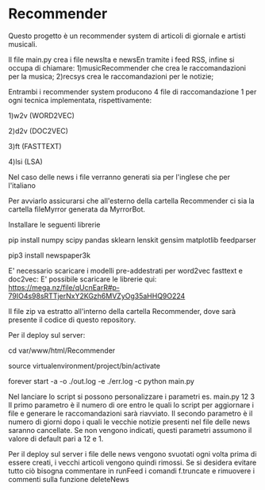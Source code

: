 # Recommender
Questo progetto è un recommender system di articoli di giornale e artisti musicali.

Il file main.py crea i file newsIta e newsEn tramite i feed RSS, infine si occupa di chiamare: 
1)musicRecommender che crea le raccomandazioni per la musica;
2)recsys crea le raccomandazioni per le notizie;

Entrambi i recommender system producono 4 file di raccomandazione 1 per ogni tecnica implementata, rispettivamente:

1)w2v (WORD2VEC)

2)d2v (DOC2VEC)

3)ft (FASTTEXT)

4)lsi (LSA)

Nel caso delle news i file verranno generati sia per l'inglese che per l'italiano

Per avviarlo assicurarsi che all'esterno della cartella Recommender ci sia la cartella fileMyrror generata da MyrrorBot.

Installare le seguenti librerie 

 pip install numpy scipy pandas sklearn lenskit gensim matplotlib feedparser 
 
 pip3 install newspaper3k
 
 
E' necessario scaricare i modelli pre-addestrati per word2vec fasttext e doc2vec:
E' possibile scaricare le librerie qui:
https://mega.nz/file/qUcnEarR#p-79IO4s98sRTTjerNxY2KGzh6MVZyOg35aHHQ9O224

Il file zip va estratto all'interno della cartella Recommender, dove sarà presente il codice di questo repository.

Per il deploy sul server:

  cd var/www/html/Recommender

  source virtualenvironment/project/bin/activate

  forever start -a -o ./out.log -e ./err.log -c python main.py
  
Nel lanciare lo script si possono personalizzare i parametri es.
main.py 12 3 
Il primo parametro è il numero di ore entro le quali lo script per aggiornare i file e generare le raccomandazioni sarà riavviato.
Il secondo parametro è il numero di giorni dopo i quali le vecchie notizie presenti nel file delle news saranno cancellate.
Se non vengono indicati, questi parametri assumono il valore di default pari a 12 e 1.

Per il deploy sul server i file delle news vengono svuotati ogni volta prima di essere creati, i vecchi articoli vengono quindi rimossi.
Se si desidera evitare tutto ciò bisogna commentare in runFeed i comandi f.truncate e rimuovere i commenti sulla funzione
deleteNews

 
